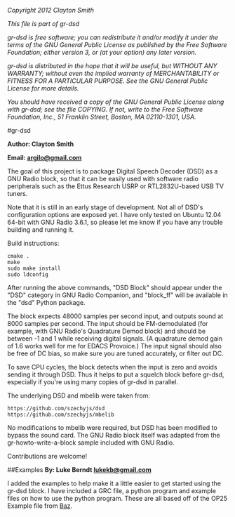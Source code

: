 *Copyright 2012 Clayton Smith*

 *This file is part of gr-dsd*

*gr-dsd is free software; you can redistribute it and/or modify
it under the terms of the GNU General Public License as published by
the Free Software Foundation; either version 3, or (at your option)
any later version.*

*gr-dsd is distributed in the hope that it will be useful,
but WITHOUT ANY WARRANTY; without even the implied warranty of
MERCHANTABILITY or FITNESS FOR A PARTICULAR PURPOSE.  See the
GNU General Public License for more details.*

*You should have received a copy of the GNU General Public License
along with gr-dsd; see the file COPYING.  If not, write to
the Free Software Foundation, Inc., 51 Franklin Street,
Boston, MA 02110-1301, USA.*

#gr-dsd

**Author: Clayton Smith**

**Email: <argilo@gmail.com>**

The goal of this project is to package Digital Speech Decoder (DSD) as
a GNU Radio block, so that it can be easily used with software radio
peripherals such as the Ettus Research USRP or RTL2832U-based USB TV
tuners.

Note that it is still in an early stage of development.  Not all of
DSD's configuration options are exposed yet.  I have only tested on
Ubuntu 12.04 64-bit with GNU Radio 3.6.1, so please let me know if you
have any trouble building and running it.

Build instructions:

    cmake .
    make
    sudo make install
    sudo ldconfig

After running the above commands, "DSD Block" should appear under the
"DSD" category in GNU Radio Companion, and "block_ff" will be available
in the "dsd" Python package.

The block expects 48000 samples per second input, and outputs sound at
8000 samples per second.  The input should be FM-demodulated (for
example, with GNU Radio's Quadrature Demod block) and should be between
-1 and 1 while receiving digital signals.  (A quadrature demod gain of
1.6 works well for me for EDACS Provoice.)  The input signal should
also be free of DC bias, so make sure you are tuned accurately, or
filter out DC.

To save CPU cycles, the block detects when the input is zero and avoids
sending it through DSD.  Thus it helps to put a squelch block before
gr-dsd, especially if you're using many copies of gr-dsd in parallel.

The underlying DSD and mbelib were taken from:

    https://github.com/szechyjs/dsd
    https://github.com/szechyjs/mbelib

No modifications to mbelib were required, but DSD has been modified to
bypass the sound card.  The GNU Radio block itself was adapted from the
gr-howto-write-a-block sample included with GNU Radio.

Contributions are welcome!

##Examples
**By: Luke Berndt <lukekb@gmail.com>**

I added the examples to help make it a little easier to get started using the gr-dsd block. I have included a GRC file, a python program and example files on how to use the python program. These are all based off of the OP25 Example file from [Baz](http://wiki.spench.net/wiki/OP25).